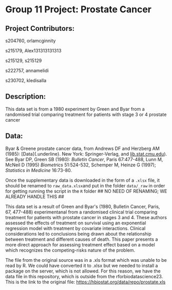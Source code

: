 # Group 11 Project: Prostate Cancer

## Project Contributors:

s204760, orlamcginnity

s215179, Alex131313131313

s215129, s215129

s222757, annamelidi

s230702, kledisalla

## Description:

This data set is from a 1980 experiment by Green and Byar from a randomised trial comparing treatment for patients with stage 3 or 4 prostate cancer

## Data:

Byar & Greene prostate cancer data, from Andrews DF and Herzberg AM (1985): [Data]{.underline}. New York: Springer-Verlag, and [lib.stat.cmu.edu](http://lib.stat.cmu.edu/datasets/)). See Byar DP, Green SB (1980): *Bulletin Cancer*, Paris 67:477-488, Lunn M, McNeil D (1995) *Biometrics* 51:524-532, Schemper M, Heinze G (1997); *Statistics in Medicine* 16:73-80.

Once the supplementary data is downloaded in the form of a `.xlsx` file, it should be renamed to `raw_data.xlsx`and put in the folder `data/_raw` in order for getting running the script in the `R` folder ## NO NEED OF RENAMING; WE ALREADY HANDLE THIS ##

This data set is a result of Green and Byar's (1980, Bulletin Cancer, Paris, 67, 477-488) experimentanal from a randomised clinical trial comparing treatment for patients with prostate cancer in stages 3 and 4. These authors assessed the effects of treatment on survival using an exponential regression model with treatment by covariate interactions. Clinical considerations led to conclusions being drawn about the relationship between treatment and different causes of death. This paper presents a more direct approach for assessing treatment effect based on a model which recognizes the competing-risks nature of the problem.

The file from the original source was in a .xls format which was unable to be read by R. We could have converted it to .xlsx but we needed to install a package on the server, which is not allowed. For this reason, we have the data file in this repository, which is outside from the rforbiodatascience23.
 This is the link to the original file: https://hbiostat.org/data/repo/prostate.xls
